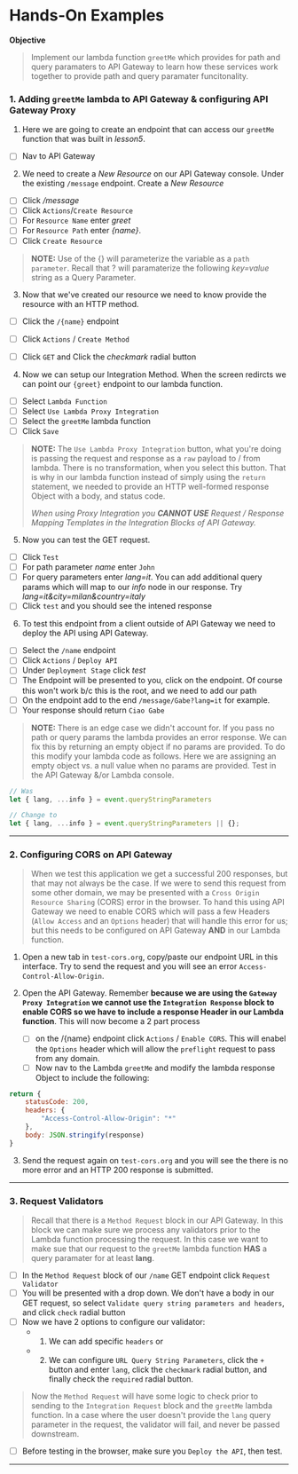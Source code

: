 # Hands-On Examples 

**Objective**
> Implement our lambda function `greetMe` which provides for path and query paramaters to API Gateway to learn how these services work together to provide path and query paramater funcitonality. 

### 1. Adding `greetMe` lambda to API Gateway & configuring API Gateway Proxy

1. Here we are going to create an endpoint that can access our `greetMe` function that was built in _lesson5_. 
- [ ] Nav to API Gateway

2. We need to create a _New Resource_ on our API Gateway console. Under the existing `/message` endpoint. Create a _New Resource_ 
- [ ] Click _/message_
- [ ] Click `Actions`/`Create Resource`
- [ ] For `Resource Name` enter _greet_
- [ ] For `Resource Path` enter _{name}_. 
- [ ] Click `Create Resource`

>**NOTE:** Use of the {} will parameterize the variable as a `path parameter`. Recall that ? will paramaterize the following _key=value_ string as a Query Parameter.

3. Now that we've created our resource we need to know provide the resource with an HTTP method. 

- [ ] Click the `/{name}` endpoint 
- [ ] Click `Actions` / `Create Method`
- [ ] Click `GET` and Click the _checkmark_ radial button


4. Now we can setup our Integration Method. When the screen redircts we can point our `{greet}` endpoint to our lambda function. 

- [ ] Select `Lambda Function`
- [ ] Select `Use Lambda Proxy Integration`
- [ ] Select the `greetMe` lambda function 
- [ ] Click `Save`

> **NOTE:** The `Use Lambda Proxy Integration` button, what you're doing is passing the request and response as a `raw` payload to / from lambda. There is no transformation, when you select this button. That is why in our lambda function instead of simply using the `return` statement, we needed to provide an HTTP well-formed response Object with a body, and status code. 
>
>_When using Proxy Integration you **CANNOT USE** Request / Response Mapping Templates in the Integration Blocks of API Gateway._

5. Now you can test the GET request. 

- [ ] Click `Test`
- [ ] For path parameter _name_ enter `John`
- [ ] For query parameters enter _lang=it_. You can add additional query params which will map to our _info_ node in our response. Try _lang=it&city=milan&country=italy_
- [ ] Click `test` and you should see the intened response

6. To test this endpoint from a client outside of API Gateway we need to deploy the API using API Gateway. 

- [ ] Select the `/name` endpoint
- [ ] Click `Actions` / `Deploy API`
- [ ] Under `Deployment Stage` click _test_
- [ ] The Endpoint will be presented to you, click on the endpoint. Of course this won't work b/c this is the root, and we need to add our path
- [ ] On the endpoint add to the end `/message/Gabe?lang=it` for example. 
- [ ] Your response should return `Ciao Gabe`

>**NOTE:** There is an edge case we didn't account for. If you pass no path or query params the lambda provides an error response. We can fix this by returning an empty object if no params are provided. To do this modify your lambda code as follows. Here we are assigning an empty object vs. a null value when no params are provided. Test in the API Gateway &/or Lambda console. 

```javascript 
// Was
let { lang, ...info } = event.queryStringParameters

// Change to 
let { lang, ...info } = event.queryStringParameters || {};
```

---------

### 2. Configuring CORS on API Gateway

> When we test this application we get a successful 200 responses, but that may not always be the case. If we were to send this request from some other domain, we may be presented with a `Cross Origin Resource Sharing` (CORS) error in the browser. To hand this using API Gateway we need to enable CORS which will pass a few Headers (`Allow Access` and an `Options` header)  that will handle this error for us; but this needs to be configured on API Gateway **AND** in our Lambda function. 

1. Open a new tab in `test-cors.org`, copy/paste our endpoint URL in this interface. Try to send the request and you will see an error `Access-Control-Allow-Origin`.

2. Open the API Gateway. Remember **because we are using the `Gateway Proxy Integration` we cannot use the `Integration Response` block to enable CORS so we have to include a response Header in our Lambda function**. This will now become a 2 part process 
    - [ ] on the /{name} endpoint click `Actions` / `Enable CORS`. This will enabel the `Options` header which will allow the `preflight` request to pass from any domain.
    - [ ] Now nav to the Lambda `greetMe` and modify the lambda response Object to include the following: 

```javascript 
return {
    statusCode: 200, 
    headers: {
        "Access-Control-Allow-Origin": "*"
    }, 
    body: JSON.stringify(response)
}
```

3. Send the request again on `test-cors.org` and you will see the there is no more error and an HTTP 200 response is submitted. 

---------

### 3. Request Validators

> Recall that there is a `Method Request` block in our API Gateway. In this block we can make sure we process any validators prior to the Lambda function processing the request. In this case we want to make sue that our request to the `greetMe` lambda function **HAS** a query paramater for at least **lang**.

- [ ] In the `Method Request` block of our `/name` GET endpoint click `Request Validator`
- [ ] You will be presented with a drop down. We don't have a body in our GET request, so select `Validate query string parameters and headers`, and click `check` radial button
- [ ] Now we have 2 options to configure our validator: 
    + 1. We can add specific `headers` or 
    + 2. We can configure `URL Query String Parameters`, click the `+` button and enter `lang`, click the `checkmark` radial button, and finally check the  `required` radial button.

> Now the `Method Request` will have some logic to check prior to sending to the `Integration Request` block and the `greetMe` lambda function. In a case where the user doesn't provide the `lang` query parameter in the request, the validator will fail, and never be passed downstream. 

- [ ] Before testing in the browser, make sure you `Deploy the API`, then test. 

-----------

